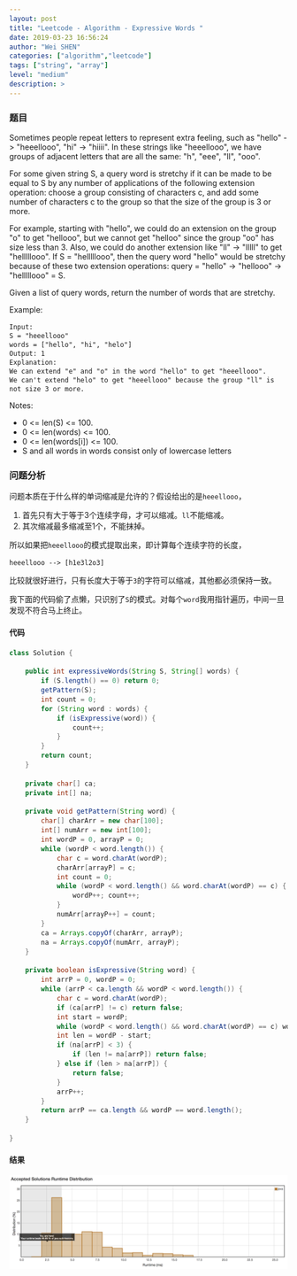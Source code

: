 ```yaml
---
layout: post
title: "Leetcode - Algorithm - Expressive Words "
date: 2019-03-23 16:56:24
author: "Wei SHEN"
categories: ["algorithm","leetcode"]
tags: ["string", "array"]
level: "medium"
description: >
---
```


### 题目
Sometimes people repeat letters to represent extra feeling, such as "hello" -> "heeellooo", "hi" -> "hiiii".  In these strings like "heeellooo", we have groups of adjacent letters that are all the same:  "h", "eee", "ll", "ooo".

For some given string S, a query word is stretchy if it can be made to be equal to S by any number of applications of the following extension operation: choose a group consisting of characters c, and add some number of characters c to the group so that the size of the group is 3 or more.

For example, starting with "hello", we could do an extension on the group "o" to get "hellooo", but we cannot get "helloo" since the group "oo" has size less than 3.  Also, we could do another extension like "ll" -> "lllll" to get "helllllooo".  If S = "helllllooo", then the query word "hello" would be stretchy because of these two extension operations: query = "hello" -> "hellooo" -> "helllllooo" = S.

Given a list of query words, return the number of words that are stretchy.

Example:
```
Input:
S = "heeellooo"
words = ["hello", "hi", "helo"]
Output: 1
Explanation:
We can extend "e" and "o" in the word "hello" to get "heeellooo".
We can't extend "helo" to get "heeellooo" because the group "ll" is not size 3 or more.
```

Notes:
* 0 <= len(S) <= 100.
* 0 <= len(words) <= 100.
* 0 <= len(words[i]) <= 100.
* S and all words in words consist only of lowercase letters

### 问题分析
问题本质在于什么样的单词缩减是允许的？假设给出的是`heeellooo`，

1. 首先只有大于等于3个连续字母，才可以缩减。`ll`不能缩减。
2. 其次缩减最多缩减至1个，不能抹掉。

所以如果把`heeellooo`的模式提取出来，即计算每个连续字符的长度，
```
heeellooo --> [h1e3l2o3]
```

比较就很好进行，只有长度大于等于`3`的字符可以缩减，其他都必须保持一致。

我下面的代码偷了点懒，只识别了`S`的模式。对每个`word`我用指针遍历，中间一旦发现不符合马上终止。

#### 代码
```java
class Solution {

    public int expressiveWords(String S, String[] words) {
        if (S.length() == 0) return 0;
        getPattern(S);
        int count = 0;
        for (String word : words) {
            if (isExpressive(word)) {
                count++;
            }
        }
        return count;
    }

    private char[] ca;
    private int[] na;

    private void getPattern(String word) {
        char[] charArr = new char[100];
        int[] numArr = new int[100];
        int wordP = 0, arrayP = 0;
        while (wordP < word.length()) {
            char c = word.charAt(wordP);
            charArr[arrayP] = c;
            int count = 0;
            while (wordP < word.length() && word.charAt(wordP) == c) {
                wordP++; count++;
            }
            numArr[arrayP++] = count;
        }
        ca = Arrays.copyOf(charArr, arrayP);
        na = Arrays.copyOf(numArr, arrayP);
    }

    private boolean isExpressive(String word) {
        int arrP = 0, wordP = 0;
        while (arrP < ca.length && wordP < word.length()) {
            char c = word.charAt(wordP);
            if (ca[arrP] != c) return false;
            int start = wordP;
            while (wordP < word.length() && word.charAt(wordP) == c) wordP++;
            int len = wordP - start;
            if (na[arrP] < 3) {
                if (len != na[arrP]) return false;
            } else if (len > na[arrP]) {
                return false;
            }
            arrP++;
        }
        return arrP == ca.length && wordP == word.length();
    }

}
```

#### 结果
![expressive-words-1](/images/leetcode/expressive-words-1.png)
